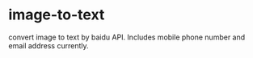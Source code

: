 # image-to-text
convert image to text by baidu API.  Includes mobile phone number and email address currently.
